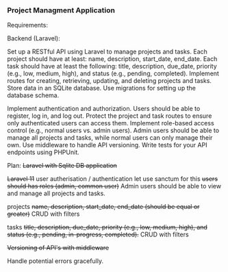 ### Project Managment Application


Requirements:

Backend (Laravel):

Set up a RESTful API using Laravel to manage projects and tasks.
Each project should have at least: name, description, start_date, end_date.
Each task should have at least the following: title, description, due_date, priority (e.g., low, medium, high), and status (e.g., pending, completed).
Implement routes for creating, retrieving, updating, and deleting projects and tasks.
Store data in an SQLite database. Use migrations for setting up the database schema.

Implement authentication and authorization.
Users should be able to register, log in, and log out.
Protect the project and task routes to ensure only authenticated users can access them.
Implement role-based access control (e.g., normal users vs. admin users). Admin users should be able to manage all projects and tasks, while normal users can only manage their own.
Use middleware to handle API versioning.
Write tests for your API endpoints using PHPUnit.


Plan:
~~Laravel with Sqlite DB application~~

~~Laravel 11~~
user autherisation / authentication let use sanctum for this
~~users should has roles (admin, common user)~~
Admin users should be able to view and manage all projects and tasks.

projects
~~name, description, start_date, end_date (should be equal or greater)~~
CRUD with filters

tasks
~~title, description, due_date, priority (e.g., low, medium, high), and status (e.g., pending, in-progress, completed).~~
CRUD with filters

~~Versioning of API's with middleware~~

Handle potential errors gracefully.

